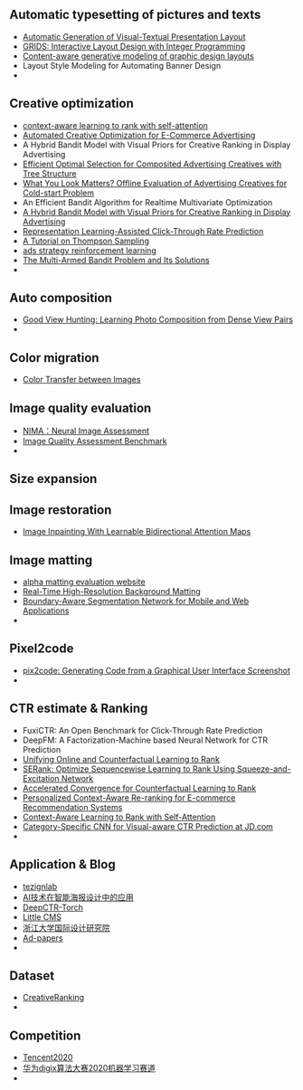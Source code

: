 ## Automatic typesetting of pictures and texts

- [Automatic Generation of Visual-Textual Presentation Layout](https://blog.csdn.net/u012193416/article/details/122926612)
- [GRIDS: Interactive Layout Design with Integer Programming](https://github.com/aalto-ui/GRIDS)
- [Content-aware generative modeling of graphic design layouts](https://github.com/tezignlab/LayoutNet-TF2)
- Layout Style Modeling for Automating Banner Design
- 





## Creative optimization

- [context-aware learning to rank with self-attention](https://blog.csdn.net/u012193416/article/details/121613630)
- [Automated Creative Optimization for E-Commerce Advertising](https://github.com/alimama-creative/AutoCO)
- A Hybrid Bandit Model with Visual Priors for Creative Ranking in Display Advertising
- [Efficient Optimal Selection for Composited Advertising Creatives with Tree Structure](https://github.com/alimama-creative/AES-Adaptive-and-Efficient-ad-creative-Selection)
- [What You Look Matters? Offline Evaluation of Advertising Creatives for Cold-start Problem](https://sites.cs.ucsb.edu/~lilei/pubs/zhao2019what.pdf)
- An Efficient Bandit Algorithm for Realtime Multivariate Optimization
- [A Hybrid Bandit Model with Visual Priors for Creative Ranking in Display Advertising](https://github.com/CreativeMind-2020/Hybrid_Bandit_Model_with_Visual_Prior)
- [Representation Learning-Assisted Click-Through Rate Prediction](https://github.com/oywtece/deepmcp)
- [A Tutorial on Thompson Sampling](https://github.com/iosband/ts_tutorial)
- [ads strategy reinforcement learning](https://github.com/lucko515/ads-strategy-reinforcement-learning)
- [The Multi-Armed Bandit Problem and Its Solutions](https://github.com/lilianweng/multi-armed-bandit)
- 





## Auto composition

- [Good View Hunting: Learning Photo Composition from Dense View Pairs](https://github.com/zijunwei/ViewProposalNet)
- 





## Color migration

- [Color Transfer between Images](https://github.com/chia56028/Color-Transfer-between-Images)



## Image quality evaluation

- [NIMA：Neural Image Assessment](https://blog.csdn.net/u012193416/article/details/120919496)
- [Image Quality Assessment Benchmark](https://github.com/weizhou-geek/Image-Quality-Assessment-Benchmark)
- 



## Size expansion





## Image restoration

- [Image Inpainting With Learnable Bidirectional Attention Maps](https://github.com/Vious/LBAM_Pytorch)





## Image matting

- [alpha matting evaluation website](http://www.alphamatting.com/eval_25.php)
- [Real-Time High-Resolution Background Matting](https://github.com/PeterL1n/BackgroundMattingV2)
- [Boundary-Aware Segmentation Network for Mobile and Web Applications](https://github.com/xuebinqin/BASNet)
- 







## Pixel2code

- [pix2code: Generating Code from a Graphical User Interface Screenshot](https://github.com/tonybeltramelli/pix2code)
- 





## CTR estimate & Ranking

- FuxiCTR: An Open Benchmark for Click-Through Rate Prediction
- DeepFM: A Factorization-Machine based Neural Network for CTR Prediction
- [Unifying Online and Counterfactual Learning to Rank](https://github.com/HarrieO/2021wsdm-unifying-LTR)
- [SERank: Optimize Sequencewise Learning to Rank Using Squeeze-and-Excitation Network](https://github.com/zhihu/SERank)
- [Accelerated Convergence for Counterfactual Learning to Rank](https://github.com/rjagerman/pytorchltr)
- [Personalized Context-Aware Re-ranking for E-commerce Recommendation Systems](https://github.com/rec-agent/drr)
- [Context-Aware Learning to Rank with Self-Attention](https://github.com/allegro/allRank)
- [Category-Specific CNN for Visual-aware CTR Prediction at JD.com](https://github.com/zsbluesky/CSCNN)
- 







## Application & Blog

- [tezignlab](https://github.com/tezignlab)
- [AI技术在智能海报设计中的应用](https://tech.meituan.com/2018/12/27/ai-in-banner-design.html)
- [DeepCTR-Torch](https://github.com/shenweichen/DeepCTR-Torch)
- [Little CMS](https://www.littlecms.com/color-engine/)
- [浙江大学国际设计研究院](http://www.idi.zju.edu.cn/)
- [Ad-papers](https://github.com/wzhe06/Ad-papers)
- 





## Dataset

- [CreativeRanking](https://tianchi.aliyun.com/dataset/dataDetail?dataId=93585)
- 

## Competition

- [Tencent2020](https://github.com/guoday/Tencent2020_Rank1st)
- [华为digix算法大赛2020机器学习赛道](https://github.com/digix2020/digix2020_ctr_rank1)
- 

